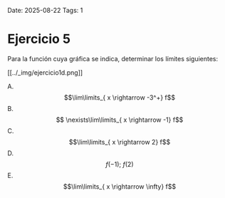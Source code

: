 Date: 2025-08-22
Tags: 1

# Ejercicio 5

 
Para la función cuya gráfica se indica, determinar los límites siguientes:








[[../_img/ejercicio1d.png]]

A.   $$\lim\limits_{ x \rightarrow  -3^+}  f$$ 
B.   $$ \nexists\lim\limits_{ x \rightarrow  -1}  f$$ 
C.   $$\lim\limits_{ x \rightarrow  2}  f$$ 
D.   $$ f(-1); \  f(2)$$ 
E.   $$\lim\limits_{ x \rightarrow  \infty}  f$$ 
